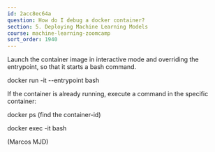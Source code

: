 ```yaml
---
id: 2acc8ec64a
question: How do I debug a docker container?
section: 5. Deploying Machine Learning Models
course: machine-learning-zoomcamp
sort_order: 1940
---
```


Launch the container image in interactive mode and overriding the entrypoint, so that it starts a bash command.

docker run -it --entrypoint bash <image>

If the container is already running, execute a command in the specific container:

docker ps (find the container-id)

docker exec -it <container-id> bash

(Marcos MJD)

